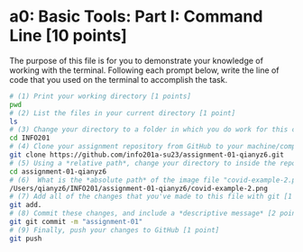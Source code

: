 # a0: Basic Tools: Part I: Command Line [10 points]

The purpose of this file is for you to demonstrate your knowledge of working with the terminal. Following each prompt below, write the line of code that you used on the terminal to accomplish the task.

```bash
# (1) Print your working directory [1 points]
pwd
# (2) List the files in your current directory [1 point]
ls
# (3) Change your directory to a folder in which you do work for this class (if you haven't created such a folder, please do so now — perhaps titled "INFO201") [1 point]
cd INFO201
# (4) Clone your assignment repository from GitHub to your machine/computer [1 point]
git clone https://github.com/info201a-su23/assignment-01-qianyz6.git
# (5) Using a *relative path*, change your directory to inside the repository you just cloned [1 point]
cd assignment-01-qianyz6
# (6)  What is the *absolute path* of the image file "covid-example-2.png"? (You can answer the absolute path on your own computer, or the absolute path only within the GitHub repository) [1 points]
/Users/qianyz6/INFO201/assignment-01-qianyz6/covid-example-2.png
# (7) Add all of the changes that you've made to this file with git [1 point]
git add.
# (8) Commit these changes, and include a *descriptive message* [2 points]
git git commit -m "assignment-01"
# (9) Finally, push your changes to GitHub [1 point]
git push
```

